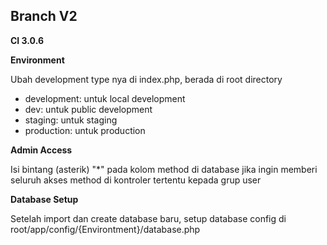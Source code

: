 
Branch V2
-----------------------------------
**CI 3.0.6**

**Environment**

Ubah development type nya di index.php, berada di root directory

* development: untuk local development
* dev: untuk public development
* staging: untuk staging
* production: untuk production

**Admin Access**

Isi bintang (asterik) "*" pada kolom method di database jika ingin memberi seluruh akses method di kontroler tertentu kepada grup user 

**Database Setup**

Setelah import dan create database baru, setup database config di root/app/config/{Environtment}/database.php


